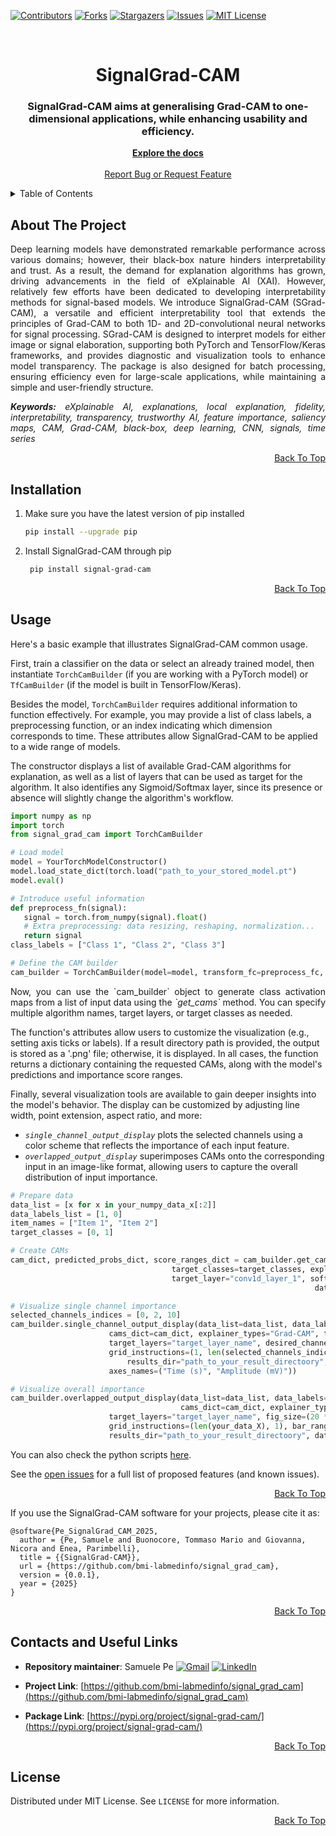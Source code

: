 <div id="top"></div>

[![Contributors][contributors-shield]][contributors-url] [![Forks][forks-shield]][forks-url] [![Stargazers][stars-shield]][stars-url] [![Issues][issues-shield]][issues-url] [![MIT License][license-shield]][license-url]


<br />
<div align="center">
  <h1>
    SignalGrad-CAM
  </h1>

  <h3 align="center">SignalGrad-CAM aims at generalising Grad-CAM to one-dimensional applications, while enhancing usability and efficiency.</h3>

  <p align="center">
    <a href="https://github.com/bmi-labmedinfo/signal_grad_cam"><strong>Explore the docs</strong></a>
    <br />
    <br />
    <a href="https://github.com/bmi-labmedinfo/signal_grad_cam/issues">Report Bug or Request Feature</a>
  </p>
</div>



<!-- TABLE OF CONTENTS -->
<details>
  <summary>Table of Contents</summary>
  <ol>
    <li><a href="#about-the-project">About The Project</a></li>
    <li><a href="#installation">Installation</a></li>
    <li><a href="#usage">Usage</a></li>
    <li><a href="#publications">Publications</a></li>
    <li><a href="#contacts-and-useful-links">Contacts And Useful Links</a></li>
    <li><a href="#license">License</a></li>
  </ol>
</details>



<!-- ABOUT THE PROJECT -->
## About The Project

<p align="justify">Deep learning models have demonstrated remarkable performance across various domains; however, their black-box nature hinders interpretability and trust. As a result, the demand for explanation algorithms has grown, driving advancements in the field of eXplainable AI (XAI). However, relatively few efforts have been dedicated to developing interpretability methods for signal-based models. We introduce SignalGrad-CAM (SGrad-CAM), a versatile and efficient interpretability tool that extends the principles of Grad-CAM to both 1D- and 2D-convolutional neural networks for signal processing. SGrad-CAM is designed to interpret models for either image or signal elaboration, supporting both PyTorch and TensorFlow/Keras frameworks, and provides diagnostic and visualization tools to enhance model transparency. The package is also designed for batch processing, ensuring efficiency even for large-scale applications, while maintaining a simple and user-friendly structure.</p>

<p align="justify"><i><b>Keywords:</b> eXplainable AI, explanations, local explanation, fidelity, interpretability, transparency, trustworthy AI, feature importance, saliency maps, CAM, Grad-CAM, black-box, deep learning, CNN, signals, time series</i></p>

<p align="right"><a href="#top">Back To Top</a></p>

<!-- INSTALLATION -->
## Installation

1. Make sure you have the latest version of pip installed
   ```sh
   pip install --upgrade pip
    ```
2. Install SignalGrad-CAM through pip
    ```sh
     pip install signal-grad-cam
    ```

<p align="right"><a href="#top">Back To Top</a></p>

<!-- USAGE EXAMPLES -->
## Usage
<p align="justify">
Here's a basic example that illustrates SignalGrad-CAM common usage.

First, train a classifier on the data or select an already trained model, then instantiate `TorchCamBuilder` (if you are working with a PyTorch model) or `TfCamBuilder` (if the model is built in TensorFlow/Keras).

Besides the model, `TorchCamBuilder` requires additional information to function effectively. For example, you may provide a list of class labels, a preprocessing function, or an index indicating which dimension corresponds to time. These attributes allow SignalGrad-CAM to be applied to a wide range of models.

The constructor displays a list of available Grad-CAM algorithms for explanation, as well as a list of layers that can be used as target for the algorithm. It also identifies any Sigmoid/Softmax layer, since its presence or absence will slightly change the algorithm's workflow.
</p>

```python
import numpy as np
import torch
from signal_grad_cam import TorchCamBuilder

# Load model
model = YourTorchModelConstructor()
model.load_state_dict(torch.load("path_to_your_stored_model.pt")
model.eval()

# Introduce useful information
def preprocess_fn(signal):
   signal = torch.from_numpy(signal).float()
   # Extra preprocessing: data resizing, reshaping, normalization...
   return signal
class_labels = ["Class 1", "Class 2", "Class 3"]

# Define the CAM builder
cam_builder = TorchCamBuilder(model=model, transform_fc=preprocess_fc, class_names=class_labels, time_axs=1)
```

<p align="justify">Now, you can use the `cam_builder` object to generate class activation maps from a list of input data using the <i>`get_cams`</i> method. You can specify multiple algorithm names, target layers, or target classes as needed.

The function's attributes allow users to customize the visualization (e.g., setting axis ticks or labels). If a result directory path is provided, the output is stored as a '.png' file; otherwise, it is displayed. In all cases, the function returns a dictionary containing the requested CAMs, along with the model's predictions and importance score ranges.

Finally, several visualization tools are available to gain deeper insights into the model's behavior. The display can be customized by adjusting line width, point extension, aspect ratio, and more:
* <i>`single_channel_output_display`</i> plots the selected channels using a color scheme that reflects the importance of each input feature.
* <i>`overlapped_output_display`</i> superimposes CAMs onto the corresponding input in an image-like format, allowing users to capture the overall distribution of input importance.
</p>

```python
# Prepare data
data_list = [x for x in your_numpy_data_x[:2]]
data_labels_list = [1, 0]
item_names = ["Item 1", "Item 2"]
target_classes = [0, 1]

# Create CAMs
cam_dict, predicted_probs_dict, score_ranges_dict = cam_builder.get_cam(data_list=data_list, data_labels=data_labels_list, 
									target_classes=target_classes, explainer_types="Grad-CAM", 
									target_layer="conv1d_layer_1", softmax_final=True,
                                                            		data_sampling_freq=25, dt=1, axes_names=("Time (s)", "Channels"))

# Visualize single channel importance
selected_channels_indices = [0, 2, 10]
cam_builder.single_channel_output_display(data_list=data_list, data_labels=data_labels_list, predicted_probs=predicted_probs_dict,
					  cams_dict=cam_dict, explainer_types="Grad-CAM", target_classes=target_classes, 
					  target_layers="target_layer_name", desired_channels=selected_channels_indices, 
					  grid_instructions=(1, len(selected_channels_indices), bar_ranges=score_ranges_dict, 
				          results_dir="path_to_your_result_directoory", data_sampling_freq=25, dt=1, line_width=0.5, 
					  axes_names=("Time (s)", "Amplitude (mV)"))

# Visualize overall importance
cam_builder.overlapped_output_display(data_list=data_list, data_labels=data_labels_list, predicted_probs=predicted_probs_dict,
                                      cams_dict=cam_dict, explainer_types="Grad-CAM", target_classes=target_classes, 
				      target_layers="target_layer_name", fig_size=(20 * len(your_data_X), 20), 
				      grid_instructions=(len(your_data_X), 1), bar_ranges=score_ranges_dict, data_names=item_names 
				      results_dir="path_to_your_result_directoory", data_sampling_freq=25, dt=1)
```

You can also check the python scripts [here](https://github.com/bmi-labmedinfo/signal_grad_cam/examples).

See the [open issues](https://github.com/bmi-labmedinfo/signal_grad_cam/issues) for a full list of proposed features (and known issues).

<p align="right"><a href="#top">Back To Top</a></p>


If you use the SignalGrad-CAM software for your projects, please cite it as:

```
@software{Pe_SignalGrad_CAM_2025,
  author = {Pe, Samuele and Buonocore, Tommaso Mario and Giovanna, Nicora and Enea, Parimbelli},
  title = {{SignalGrad-CAM}},
  url = {https://github.com/bmi-labmedinfo/signal_grad_cam},
  version = {0.0.1},
  year = {2025}
}
```

<p align="right"><a href="#top">Back To Top</a></p>

<!-- CONTACTS AND USEFUL LINKS -->
## Contacts and Useful Links

*   **Repository maintainer**: Samuele Pe  [![Gmail][gmail-shield]][gmail-url] [![LinkedIn][linkedin-shield]][linkedin-url]  

*   **Project Link**: [https://github.com/bmi-labmedinfo/signal_grad_cam](https://github.com/bmi-labmedinfo/signal_grad_cam)

*   **Package Link**: [https://pypi.org/project/signal-grad-cam/](https://pypi.org/project/signal-grad-cam/)

<p align="right"><a href="#top">Back To Top</a></p>

<!-- LICENSE -->
## License

Distributed under MIT License. See `LICENSE` for more information.


<p align="right"><a href="#top">Back To Top</a></p>

<!-- MARKDOWN LINKS -->

[contributors-shield]: https://img.shields.io/github/contributors/bmi-labmedinfo/signal_grad_cam.svg?style=for-the-badge

[contributors-url]: https://github.com/bmi-labmedinfo/signal_grad_cam/graphs/contributors

[status-shield]: https://img.shields.io/badge/Status-pre--release-blue

[status-url]: https://github.com/bmi-labmedinfo/signal_grad_cam/releases

[forks-shield]: https://img.shields.io/github/forks/bmi-labmedinfo/signal_grad_cam.svg?style=for-the-badge

[forks-url]: https://github.com/bmi-labmedinfo/signal_grad_cam/network/members

[stars-shield]: https://img.shields.io/github/stars/bmi-labmedinfo/signal_grad_cam.svg?style=for-the-badge

[stars-url]: https://github.com/bmi-labmedinfo/signal_grad_cam/stargazers

[issues-shield]: https://img.shields.io/github/issues/bmi-labmedinfo/signal_grad_cam.svg?style=for-the-badge

[issues-url]: https://github.com/bmi-labmedinfo/signal_grad_cam/issues

[license-shield]: https://img.shields.io/github/license/bmi-labmedinfo/signal_grad_cam.svg?style=for-the-badge

[license-url]: https://github.com/bmi-labmedinfo/signal_grad_cam/LICENSE

[linkedin-shield]: https://img.shields.io/badge/LinkedIn-0077B5?style=for-the-badge&logo=linkedin&logoColor=white

[linkedin-url]: https://linkedin.com/in/samuele-pe-818bbb307

[gmail-shield]: https://img.shields.io/badge/Email-D14836?style=for-the-badge&logo=gmail&logoColor=white

[gmail-url]: mailto:samuele.pe01@universitadipavia.it
